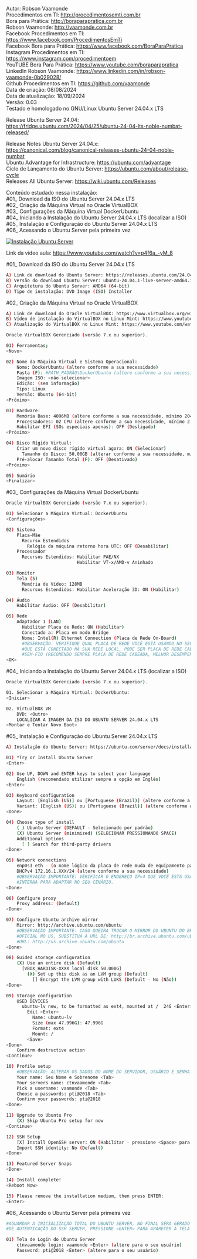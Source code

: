 Autor: Robson Vaamonde<br>
Procedimentos em TI: http://procedimentosemti.com.br<br>
Bora para Prática: http://boraparapratica.com.br<br>
Robson Vaamonde: http://vaamonde.com.br<br>
Facebook Procedimentos em TI: https://www.facebook.com/ProcedimentosEmTi<br>
Facebook Bora para Prática: https://www.facebook.com/BoraParaPratica<br>
Instagram Procedimentos em TI: https://www.instagram.com/procedimentoem<br>
YouTUBE Bora Para Prática: https://www.youtube.com/boraparapratica<br>
LinkedIn Robson Vaamonde: https://www.linkedin.com/in/robson-vaamonde-0b029028/<br>
Github Procedimentos em TI: https://github.com/vaamonde<br>
Data de criação: 08/08/2024<br>
Data de atualização: 18/09/2024<br>
Versão: 0.03<br>
Testado e homologado no GNU/Linux Ubuntu Server 24.04.x LTS

Release Ubuntu Server 24.04: https://fridge.ubuntu.com/2024/04/25/ubuntu-24-04-lts-noble-numbat-released/

Release Notes Ubuntu Server 24.04.x: https://canonical.com/blog/canonical-releases-ubuntu-24-04-noble-numbat<br>
Ubuntu Advantage for Infrastructure: https://ubuntu.com/advantage<br>
Ciclo de Lançamento do Ubuntu Server: https://ubuntu.com/about/release-cycle<br>
Releases All Ubuntu Server: https://wiki.ubuntu.com/Releases

Conteúdo estudado nessa instalação:<br>
#01_ Download da ISO do Ubuntu Server 24.04.x LTS<br>
#02_ Criação da Máquina Virtual no Oracle VirtualBOX<br>
#03_ Configurações da Máquina Virtual DockerUbuntu<br>
#04_ Iniciando a Instalação do Ubuntu Server 24.04.x LTS (localizar a ISO)<br>
#05_ Instalação e Configuração do Ubuntu Server 24.04.x LTS<br>
#06_ Acessando o Ubuntu Server pela primeira vez<br>

[![Instalação Ubuntu Server](http://img.youtube.com/vi/p4f6a_-yM_8/0.jpg)](https://www.youtube.com/watch?v=p4f6a_-yM_8 "Instalação Ubuntu Server")

Link da vídeo aula: https://www.youtube.com/watch?v=p4f6a_-yM_8

#01_ Download da ISO do Ubuntu Server 24.04.x LTS<br>
```bash
A) Link de download do Ubuntu Server: https://releases.ubuntu.com/24.04/
B) Versão do download Ubuntu Server: ubuntu-24.04.1-live-server-amd64.iso (Link atualizado em 27/08/2024)
C) Arquitetura do Ubuntu Server: AMD64 (64-bit)
D) Tipo de instalação: DVD Image (ISO) Installer
```

#02_ Criação da Máquina Virtual no Oracle VirtualBOX<br>
```bash
A) Link de download do Oracle VirtualBOX: https://www.virtualbox.org/wiki/Downloads
B) Vídeo de instalação do VirtualBOX no Linux Mint: https://www.youtube.com/watch?v=yTihvAaaxpU
C) Atualização do VirtualBOX no Linux Mint: https://www.youtube.com/watch?v=DU47PLFSxpA

Oracle VirtualBOX Gerenciado (versão 7.x ou superior).

01) Ferramentas;	
<Novo>

02) Nome da Máquina Virtual e Sistema Operacional:
	Nome: DockerUbuntu (altere conforme a sua necessidade)
	Pasta (F): #PATH_PADRÃO\DockerUbuntu (altere conforme a sua necessidade)
	Imagem ISO: <não selecionar>
	Edição: (sem informação)
	Tipo: Linux
	Versão: Ubuntu (64-bit)
<Próximo>

03) Hardware:
	Memória Base: 4096MB (altere conforme a sua necessidade, mínimo 2048MB)
	Processadores: 02 CPU (altere conforme a sua necessidade, mínimo 2 CPU)
	Habilitar EFI (SOs especiais apenas): OFF (Desligado)
<Próximo>

04) Disco Rígido Virtual:
	Criar um novo disco rígido virtual agora: ON (Selecionar)
	  Tamanho do Disco: 50,00GB (alterar conforme a sua necessidade, mínimo 50GB)
	Pré-alocar Tamanho Total (F): OFF (Desativado) 
<Próximo>

05) Sumário
<Finalizar>
```

#03_ Configurações da Máquina Virtual DockerUbuntu<br>
```bash
Oracle VirtualBOX Gerenciado (versão 7.x ou superior).

01) Selecionar a Máquina Virtual: DockerUbuntu
<Configurações>

02) Sistema
	Placa-Mãe
	  Recurso Estendidos
	    Relógio da máquina retorno hora UTC: OFF (Desabilitar)
	Processador
      Recursos Estendidos: Habilitar PAE/NX
                           Habilitar VT-x/AMD-v Aninhado 

03) Monitor
	Tela (S)
	  Memória de Vídeo: 128MB
	  Recursos Estendidos: Habilitar Aceleração 3D: ON (Habilitar)

04) Áudio
	Habilitar Áudio: OFF (Desabilitar)

05) Rede
	Adaptador 1 (LAN)
	  Habilitar Placa de Rede: ON (Habilitar)
	  Conectado a: Placa em modo Bridge
	  Nome: Intel(R) Ethernet Connection (Placa de Rede On-Board)
	  #OBSERVAÇÃO: VERIFIQUE QUAL PLACA DE REDE VOCÊ ESTÁ USANDO NO SEU EQUIPAMENTO
	  #QUE ESTÁ CONECTADO NA SUA REDE LOCAL, PODE SER PLACA DE REDE CABEADA OU PLACA
	  #SEM-FIO (RECOMENDO SEMPRE PLACA DE REDE CABEADA, MELHOR DESEMPENHO).
<OK>
```

#04_ Iniciando a Instalação do Ubuntu Server 24.04.x LTS (localizar a ISO)<br>
```bash
Oracle VirtualBOX Gerenciado (versão 7.x ou superior).

01. Selecionar a Máquina Virtual: DockerUbuntu: 
<Iniciar>

02. VirtualBOX VM	
	DVD: <Outro>
	LOCALIZAR A IMAGEM DA ISO DO UBUNTU SERVER 24.04.x LTS
<Montar e Tentar Novo Boot>
```

#05_ Instalação e Configuração do Ubuntu Server 24.04.x LTS<br>
```bash
A) Instalação do Ubuntu Server: https://ubuntu.com/server/docs/installation

01) *Try or Install Ubuntu Server
<Enter>

02) Use UP, DOWN and ENTER keys to select your language
	English (recomendado utilizar sempre a opção em Inglês)
<Enter>

03) Keyboard configuration
	Layout: [English (US)] ou [Portuguese (Brazil)] (altere conforme a sua necessidade)
	Variant: [English (US)] ou [Portuguese (Brazil)] (altere conforme a sua necessidade)
<Done>

04) Choose type of install
	( ) Ubuntu Server (DEFAULT - Selecionado por padrão)
	(X) Ubuntu Server (minimized) (SELECIONAR PRESSIONANDO SPACE)
	Additional options
	  [ ] Search for third-party drivers
<Done>

05) Network connections
	enp0s3 eth - (o nome lógico da placa de rede muda de equipamento para equipamento)
	DHCPv4 172.16.1.XXX/24 (altere conforme a sua necessidade)
	#OBSERVAÇÃO IMPORTANTE: VERIFICAR O ENDEREÇO IPv4 QUE VOCÊ ESTÁ USANDO NA SUA REDE 
	#INTERNA PARA ADAPTAR NO SEU CENÁRIO.
<Done>

06) Configure proxy
	Proxy address: (Default)
<Done>

07) Configure Ubuntu archive mirror
	Mirror: http://archive.ubuntu.com/ubuntu
	#OBSERVAÇÃO IMPORTANTE: CASO QUEIRA TROCAR O MIRROR DO UBUNTU DO BRASIL PARA O
	#OFICIAL NO US, SUBSTITUA A URL DE: http://br.archive.ubuntu.com/ubuntu PARA A
	#URL: http://us.archive.ubuntu.com/ubuntu
<Done>

08) Guided storage configuration
	(X) Use an entire disk (Default)
	  [VBOX_HARDISK-XXXX local disk 50.000G]
	    (X) Set up this disk as an LVM group (Default)
	      [] Encrypt the LVM group with LUKS (Default - No (Não))
<Done>

09) Storage configuration
	USED DEVICES
	  ubuntu-lv	new, to be formatted as ext4, mounted at /	24G <Enter>
	    Edit <Enter>
	      Name: ubuntu-lv
	      Size (max 47.996G): 47.996G
	      Format: ext4
	      Mount: /
	    <Save>
<Done>
	Confirm destructive action
<Continue>

10) Profile setup
	#OBSERVAÇÃO: ALTERAR OS DADOS DO NOME DO SERVIDOR, USUÁRIO E SENHA PARA O SEU CENÁRIO.
	Your name: Seu Nome e Sobrenome <Tab>
	Your servers name: ctnvaamonde <Tab>
	Pick a username: vaamonde <Tab>
	Choose a passwords: pti@2018 <Tab>
	Confirm your passwords: pti@2018
<Done>

11) Upgrade to Ubuntu Pro
	(X) Skip Ubuntu Pro setup for now
<Continue>

12) SSH Setup
	[X] Install OpenSSH server: ON (Habilitar - pressione <Space> para selecionar)
	Import SSH identity: No (Default)
<Done>

13) Featured Server Snaps
<Done>

14) Install complete!
<Reboot Now>

15) Please remove the installation medium, then press ENTER:
<Enter>
```

#06_ Acessando o Ubuntu Server pela primeira vez<br>
```bash
#AGUARDAR A INICIALIZAÇÃO TOTAL DO UBUNTU SERVER, NO FINAL SERÁ GERADO VÁRIAS CHAVES 
#DE AUTENTICAÇÃO DO SSH SERVER, PRESSIONE <ENTER> PARA APARECER A TELA DE LOGIN.

01) Tela de Login do Ubuntu Server
	ctnvaamonde login: vaamonde <Enter> (altere para o seu usuário)
	Password: pti@2018 <Enter> (altere para o seu usuário)
```